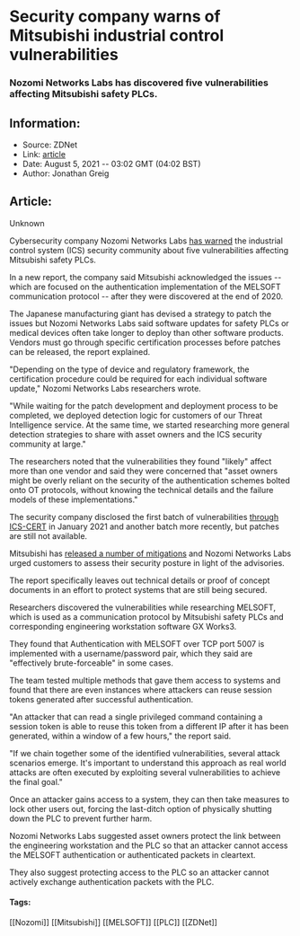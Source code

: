 # Security company warns of Mitsubishi industrial control vulnerabilities
### Nozomi Networks Labs has discovered five vulnerabilities affecting Mitsubishi safety PLCs.

## Information:
+ Source: ZDNet
+ Link: [article](https://www.zdnet.com/article/security-company-warns-of-mitsubishi-industrial-control-vulnerabilities/)
+ Date: August 5, 2021 -- 03:02 GMT (04:02 BST)
+ Author: Jonathan Greig


## Article:
Unknown

Cybersecurity company Nozomi Networks Labs [has warned](https://www.nozominetworks.com/blog/new-research-uncovers-5-vulnerabilities-in-mitsubishi-safety-plcs) the industrial control system (ICS) security community about five vulnerabilities affecting Mitsubishi safety PLCs.

In a new report, the company said Mitsubishi acknowledged the issues -- which are focused on the authentication implementation of the MELSOFT communication protocol -- after they were discovered at the end of 2020. 

The Japanese manufacturing giant has devised a strategy to patch the issues but Nozomi Networks Labs said software updates for safety PLCs or medical devices often take longer to deploy than other software products. Vendors must go through specific certification processes before patches can be released, the report explained. 

"Depending on the type of device and regulatory framework, the certification procedure could be required for each individual software update," Nozomi Networks Labs researchers wrote.

"While waiting for the patch development and deployment process to be completed, we deployed detection logic for customers of our Threat Intelligence service. At the same time, we started researching more general detection strategies to share with asset owners and the ICS security community at large."

The researchers noted that the vulnerabilities they found "likely" affect more than one vendor and said they were concerned that "asset owners might be overly reliant on the security of the authentication schemes bolted onto OT protocols, without knowing the technical details and the failure models of these implementations."

The security company disclosed the first batch of vulnerabilities [through ICS-CERT](https://us-cert.cisa.gov/ics/advisories/icsa-20-175-01) in January 2021 and another batch more recently, but patches are still not available. 






Mitsubishi has [released a number of mitigations](https://www.mitsubishielectric.com/en/psirt/vulnerability/index.html) and Nozomi Networks Labs urged customers to assess their security posture in light of the advisories. 

The report specifically leaves out technical details or proof of concept documents in an effort to protect systems that are still being secured. 

Researchers discovered the vulnerabilities while researching MELSOFT, which is used as a communication protocol by Mitsubishi safety PLCs and corresponding engineering workstation software GX Works3. 

They found that Authentication with MELSOFT over TCP port 5007 is implemented with a username/password pair, which they said are "effectively brute-forceable" in some cases. 

The team tested multiple methods that gave them access to systems and found that there are even instances where attackers can reuse session tokens generated after successful authentication.

"An attacker that can read a single privileged command containing a session token is able to reuse this token from a different IP after it has been generated, within a window of a few hours," the report said.

"If we chain together some of the identified vulnerabilities, several attack scenarios emerge. It's important to understand this approach as real world attacks are often executed by exploiting several vulnerabilities to achieve the final goal." 

Once an attacker gains access to a system, they can then take measures to lock other users out, forcing the last-ditch option of physically shutting down the PLC to prevent further harm.

Nozomi Networks Labs suggested asset owners protect the link between the engineering workstation and the PLC so that an attacker cannot access the MELSOFT authentication or authenticated packets in cleartext. 

They also suggest protecting access to the PLC so an attacker cannot actively exchange authentication packets with the PLC.





#### Tags:
[[Nozomi]] [[Mitsubishi]] [[MELSOFT]] [[PLC]] [[ZDNet]]
